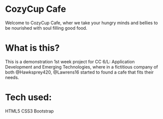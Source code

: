 # CozyCup Cafe
Welcome to CozyCup Cafe, wher we take your hungry minds and bellies to be nourished with soul filling good food.

# What is this?
This is a demonstration 1st week project for CC 6/L: Application Development and Emerging Technologies, where in a fictitious company of both @Hawksprey420, @Lawrens16 started to found a cafe that fits their needs.

# Tech used:
HTML5
CSS3
Bootstrap